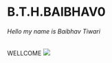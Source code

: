 # B.T.H.BAIBHAV0
<html lang="en">
<css>
<html>
<h6 text-align:center;>Hello my name is Baibhav Tiwari </h6>
<head>WELLCOME</head>
  <img src="wp-content/uploads/sun-birds.jpg">
</html>
